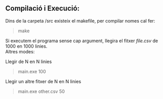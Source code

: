 ## Compilació i Execució:

Dins de la carpeta /src existeix el makefile, per compilar nomes cal fer:

> make

Si executem el programa sense cap argument, llegira el fitxer _file.csv_ de 1000 en 1000 linies.  
Altres modes:

Llegir de N en N linies
> main.exe 100

Llegir un altre fitxer de N en N linies
> main.exe other.csv 50 
